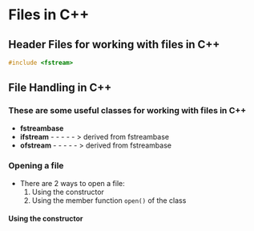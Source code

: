 # Files in C++

## Header Files for working with files in C++

```cpp
#include <fstream>
```

## File Handling in C++

### These are some useful classes for working with files in C++

- **fstreambase**
- **ifstream** - - - - - > derived from fstreambase
- **ofstream** - - - - - > derived from fstreambase

### Opening a file

- There are 2 ways to open a file:
  1. Using the constructor
  2. Using the member function `open()` of the class

#### Using the constructor
